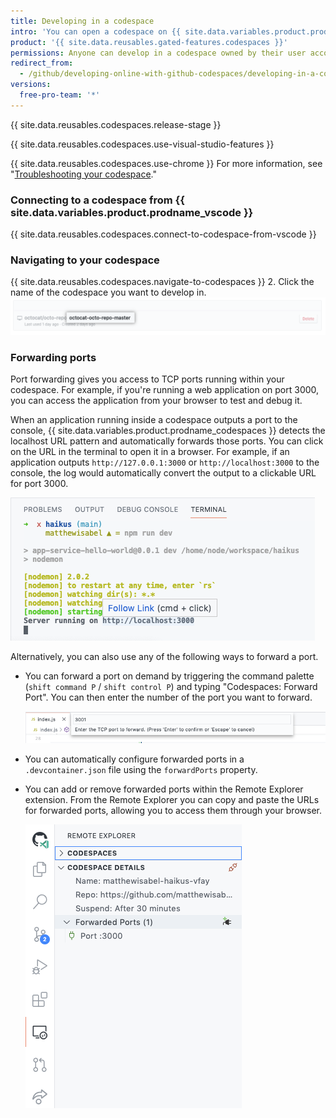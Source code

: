 ```yaml
---
title: Developing in a codespace
intro: 'You can open a codespace on {{ site.data.variables.product.product_name }}, then develop using {{ site.data.variables.product.prodname_vscode }}''s features.'
product: '{{ site.data.reusables.gated-features.codespaces }}'
permissions: Anyone can develop in a codespace owned by their user account.
redirect_from:
  - /github/developing-online-with-github-codespaces/developing-in-a-codespace
versions:
  free-pro-team: '*'
---
```


{{ site.data.reusables.codespaces.release-stage }}

{{ site.data.reusables.codespaces.use-visual-studio-features }}

{{ site.data.reusables.codespaces.use-chrome }} For more information, see "[Troubleshooting your codespace](/github/developing-online-with-codespaces/troubleshooting-your-codespace)."

### Connecting to a codespace from {{ site.data.variables.product.prodname_vscode }}
{{ site.data.reusables.codespaces.connect-to-codespace-from-vscode }}

### Navigating to your codespace
{{ site.data.reusables.codespaces.navigate-to-codespaces }}
2. Click the name of the codespace you want to develop in.
  ![Name of codespace](/assets/images/help/codespaces/click-name-codespace.png)

### Forwarding ports

Port forwarding gives you access to TCP ports running within your codespace. For example, if you're running a web application on port 3000, you can access the application from your browser to test and debug it.

When an application running inside a codespace outputs a port to the console, {{ site.data.variables.product.prodname_codespaces }} detects the localhost URL pattern and automatically forwards those ports. You can click on the URL in the terminal to open it in a browser. For example, if an application outputs `http://127.0.0.1:3000` or `http://localhost:3000` to the console, the log would automatically convert the output to a clickable URL for port 3000.

![Automatic Port Forwarding](/assets/images/help/codespaces/automatic-port-forwarding.png)

Alternatively, you can also use any of the following ways to forward a port.

* You can forward a port on demand by triggering the command palette (`shift command P` / `shift control P`) and typing "Codespaces: Forward Port". You can then enter the number of the port you want to forward.

    ![Command Palette Port Forwarding](/assets/images/help/codespaces/command-palette-port-forwarding.png)

* You can automatically configure forwarded ports in a `.devcontainer.json` file using the `forwardPorts` property.

* You can add or remove forwarded ports within the Remote Explorer extension. From the Remote Explorer you can copy and paste the URLs for forwarded ports, allowing you to access them through your browser.

    ![Remote Explorer Port Forwarding](/assets/images/help/codespaces/remote-explorer-port-forwarding.png)
